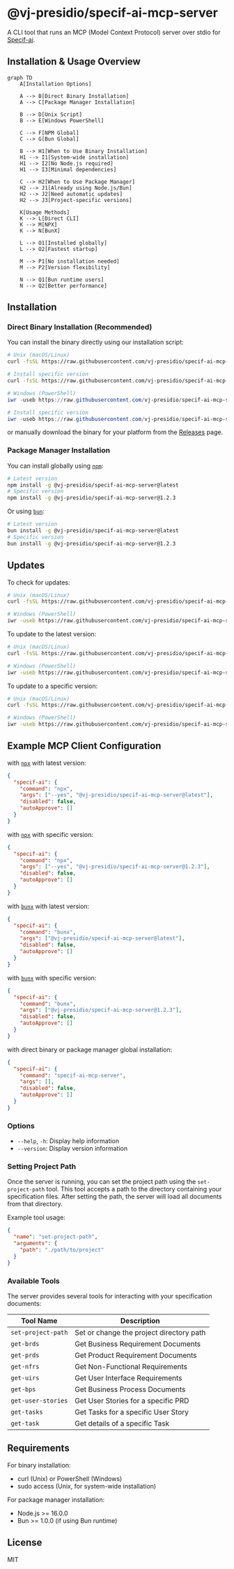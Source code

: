 # @vj-presidio/specif-ai-mcp-server

A CLI tool that runs an MCP (Model Context Protocol) server over stdio for [Specif-ai](https://github.com/presidio-oss/specif-ai).

## Installation & Usage Overview

```mermaid
graph TD
    A[Installation Options]

    A --> B[Direct Binary Installation]
    A --> C[Package Manager Installation]

    B --> D[Unix Script]
    B --> E[Windows PowerShell]

    C --> F[NPM Global]
    C --> G[Bun Global]

    B --> H1[When to Use Binary Installation]
    H1 --> I1[System-wide installation]
    H1 --> I2[No Node.js required]
    H1 --> I3[Minimal dependencies]

    C --> H2[When to Use Package Manager]
    H2 --> J1[Already using Node.js/Bun]
    H2 --> J2[Need automatic updates]
    H2 --> J3[Project-specific versions]

    K[Usage Methods]
    K --> L[Direct CLI]
    K --> M[NPX]
    K --> N[BunX]

    L --> O1[Installed globally]
    L --> O2[Fastest startup]

    M --> P1[No installation needed]
    M --> P2[Version flexibility]

    N --> Q1[Bun runtime users]
    N --> Q2[Better performance]
```

## Installation

### Direct Binary Installation (Recommended)

You can install the binary directly using our installation script:

```bash
# Unix (macOS/Linux)
curl -fsSL https://raw.githubusercontent.com/vj-presidio/specif-ai-mcp-server/main/install.sh | sh

# Install specific version
curl -fsSL https://raw.githubusercontent.com/vj-presidio/specif-ai-mcp-server/main/install.sh | sh -s -- -v 1.2.3
```

```powershell
# Windows (PowerShell)
iwr -useb https://raw.githubusercontent.com/vj-presidio/specif-ai-mcp-server/main/install.ps1 | iex

# Install specific version
iwr -useb https://raw.githubusercontent.com/vj-presidio/specif-ai-mcp-server/main/install.ps1 | iex -v 1.2.3
```

or manually download the binary for your platform from the [Releases](https://github.com/vj-presidio/specif-ai-mcp-server/releases/latest) page.

### Package Manager Installation

You can install globally using [`npm`](https://docs.npmjs.com/cli/v11/commands/npm):

```bash
# Latest version
npm install -g @vj-presidio/specif-ai-mcp-server@latest
# Specific version
npm install -g @vj-presidio/specif-ai-mcp-server@1.2.3
```

Or using [`bun`](https://bun.sh/docs/cli/install):

```bash
# Latest version
bun install -g @vj-presidio/specif-ai-mcp-server@latest
# Specific version
bun install -g @vj-presidio/specif-ai-mcp-server@1.2.3
```

## Updates

To check for updates:

```bash
# Unix (macOS/Linux)
curl -fsSL https://raw.githubusercontent.com/vj-presidio/specif-ai-mcp-server/main/update.sh | sh -s -- -c

# Windows (PowerShell)
iwr -useb https://raw.githubusercontent.com/vj-presidio/specif-ai-mcp-server/main/update.ps1 | iex -c
```

To update to the latest version:

```bash
# Unix (macOS/Linux)
curl -fsSL https://raw.githubusercontent.com/vj-presidio/specif-ai-mcp-server/main/update.sh | sh

# Windows (PowerShell)
iwr -useb https://raw.githubusercontent.com/vj-presidio/specif-ai-mcp-server/main/update.ps1 | iex
```

To update to a specific version:

```bash
# Unix (macOS/Linux)
curl -fsSL https://raw.githubusercontent.com/vj-presidio/specif-ai-mcp-server/main/update.sh | sh -s -- -v 1.2.3

# Windows (PowerShell)
iwr -useb https://raw.githubusercontent.com/vj-presidio/specif-ai-mcp-server/main/update.ps1 | iex -v 1.2.3
```

## Example MCP Client Configuration

with [`npx`](https://docs.npmjs.com/cli/v8/commands/npx) with latest version:

```json
{
  "specif-ai": {
    "command": "npx",
    "args": ["--yes", "@vj-presidio/specif-ai-mcp-server@latest"],
    "disabled": false,
    "autoApprove": []
  }
}
```

with [`npx`](https://docs.npmjs.com/cli/v8/commands/npx) with specific version:

```json
{
  "specif-ai": {
    "command": "npx",
    "args": ["--yes", "@vj-presidio/specif-ai-mcp-server@1.2.3"],
    "disabled": false,
    "autoApprove": []
  }
}
```

with [`bunx`](https://bun.sh/docs/cli/bunx) with latest version:

```json
{
  "specif-ai": {
    "command": "bunx",
    "args": ["@vj-presidio/specif-ai-mcp-server@latest"],
    "disabled": false,
    "autoApprove": []
  }
}
```

with [`bunx`](https://bun.sh/docs/cli/bunx) with specific version:

```json
{
  "specif-ai": {
    "command": "bunx",
    "args": ["@vj-presidio/specif-ai-mcp-server@1.2.3"],
    "disabled": false,
    "autoApprove": []
  }
}
```

with direct binary or package manager global installation:

```json
{
  "specif-ai": {
    "command": "specif-ai-mcp-server",
    "args": [],
    "disabled": false,
    "autoApprove": []
  }
}
```

### Options

- `--help`, `-h`: Display help information
- `--version`: Display version information

### Setting Project Path

Once the server is running, you can set the project path using the `set-project-path` tool. This tool accepts a path to the directory containing your specification files. After setting the path, the server will load all documents from that directory.

Example tool usage:

```json
{
  "name": "set-project-path",
  "arguments": {
    "path": "./path/to/project"
  }
}
```

### Available Tools

The server provides several tools for interacting with your specification documents:

| Tool Name          | Description                              |
| ------------------ | ---------------------------------------- |
| `set-project-path` | Set or change the project directory path |
| `get-brds`         | Get Business Requirement Documents       |
| `get-prds`         | Get Product Requirement Documents        |
| `get-nfrs`         | Get Non-Functional Requirements          |
| `get-uirs`         | Get User Interface Requirements          |
| `get-bps`          | Get Business Process Documents           |
| `get-user-stories` | Get User Stories for a specific PRD      |
| `get-tasks`        | Get Tasks for a specific User Story      |
| `get-task`         | Get details of a specific Task           |

## Requirements

For binary installation:

- curl (Unix) or PowerShell (Windows)
- sudo access (Unix, for system-wide installation)

For package manager installation:

- Node.js >= 16.0.0
- Bun >= 1.0.0 (if using Bun runtime)

## License

MIT
